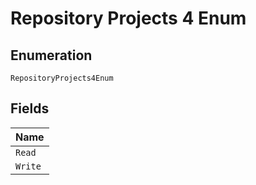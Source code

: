 
# Repository Projects 4 Enum

## Enumeration

`RepositoryProjects4Enum`

## Fields

| Name |
|  --- |
| `Read` |
| `Write` |


